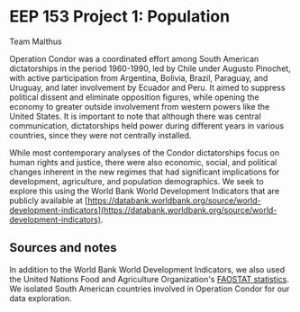 # EEP 153 Project 1: Population
Team Malthus

Operation Condor was a coordinated effort among South American dictatorships in the period 1960-1990, led by Chile under Augusto Pinochet, with active participation from Argentina, Bolivia, Brazil, Paraguay, and Uruguay, and later involvement by Ecuador and Peru. It aimed to suppress political dissent and eliminate opposition figures, while opening the economy to greater outside involvement from western powers like the United States. It is important to note that although there was central communication, dictatorships held power during different years in various countries, since they were not centrally installed.

While most contemporary analyses of the Condor dictatorships focus on human rights and justice, there were also economic, social, and political changes inherent in the new regimes that had significant implications for development, agriculture, and population demographics. We seek to explore this using the World Bank World Development Indicators that are publicly available at [https://databank.worldbank.org/source/world-development-indicators](https://databank.worldbank.org/source/world-development-indicators). 

## Sources and notes

In addition to the World Bank World Development Indicators, we also used the United Nations Food and Agriculture Organization's [FAOSTAT statistics](https://www.fao.org/faostat/en/#home). We isolated South American countries involved in Operation Condor for our data exploration.
